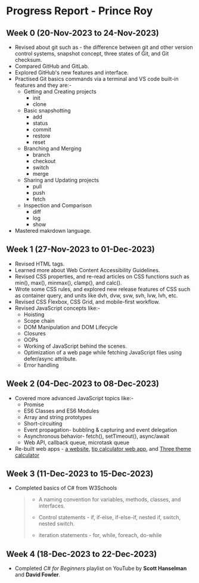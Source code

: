 # Progress Report - Prince Roy

## Week 0 (20-Nov-2023 to 24-Nov-2023)
- Revised about git such as - the difference between git and other version control systems, snapshot concept, three states of Git, and Git checksum.
- Compared GitHub and GitLab.
- Explored GitHub's new features and interface.
- Practised Git basics commands via a terminal and VS code built-in features and they are:-
  - Getting and Creating projects
    - init
    - clone
  - Basic snapshotting
    - add
    - status
    - commit
    - restore
    - reset
  - Branching and Merging
    - branch
    - checkout
    - switch
    - merge
  - Sharing and Updating projects
    - pull
    - push
    - fetch
  - Inspection and Comparison
    - diff
    - log
    - show
- Mastered makrdown language.

## Week 1 (27-Nov-2023 to 01-Dec-2023)
- Revised HTML tags.
- Learned more about Web Content Accessibility Guidelines.
- Revised CSS properties, and  re-read articles on CSS functions such as min(), max(), minmax(), clamp(), and calc().
- Wrote some CSS rules, and explored new release features of CSS such as container query, and units like dvh, dvw, svw, svh, lvw, lvh, etc.
- Revised CSS Flexbox, CSS Grid, and mobile-first workflow.
- Revised JavaScript concepts like:-
  - Hoisting
  - Scope chain
  - DOM Manipulation and DOM Lifecycle
  - Closures
  - OOPs
  - Working of JavaScript behind the scenes.
  - Optimization of a web page while fetching JavaScript files using defer/async attribute.
  - Error handling
  
## Week 2 (04-Dec-2023 to 08-Dec-2023)
- Covered more advanced JavaScript topics like:-
  - Promise
  - ES6 Classes and ES6 Modules
  - Array and string prototypes
  - Short-circuiting
  - Event propagation- bubbling & capturing and event delegation
  - Asynchronous behavior- fetch(), setTimeout(), async/await
  - Web API, callback queue, microtask queue
- Re-built web apps - [a website](https://appeasybank.netlify.app/), [tip calculator web app](https://tip-calculator-prince.netlify.app/), and [Three theme calculator](https://calculator-prince.netlify.app/)

## Week 3 (11-Dec-2023 to 15-Dec-2023)
- Completed basics of C# from W3Schools
  
  > - A naming convention for variables, methods, classes, and interfaces.
  > 
  > - Control statements - if, if-else, if-else-if, nested if, switch, nested switch.
  > 
  > - iteration statements - for, while, foreach, do-while
  
## Week 4 (18-Dec-2023 to 22-Dec-2023)
- Completed _C# for Beginners_ playlist on YouTube by **Scott Hanselman** and **David Fowler**.
